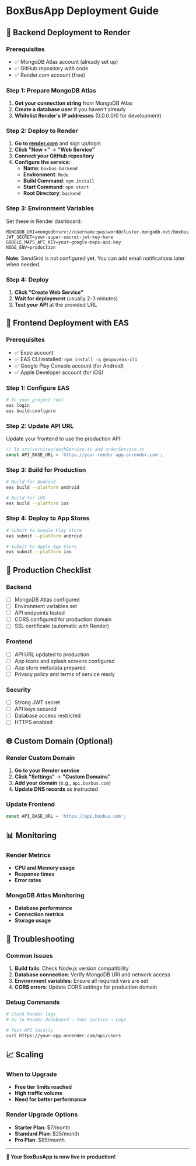 # BoxBusApp Deployment Guide

## 🚀 Backend Deployment to Render

### Prerequisites
- ✅ MongoDB Atlas account (already set up)
- ✅ GitHub repository with code
- ✅ Render.com account (free)

### Step 1: Prepare MongoDB Atlas
1. **Get your connection string** from MongoDB Atlas
2. **Create a database user** if you haven't already
3. **Whitelist Render's IP addresses** (0.0.0.0/0 for development)

### Step 2: Deploy to Render
1. **Go to [render.com](https://render.com)** and sign up/login
2. **Click "New +"** → **"Web Service"**
3. **Connect your GitHub repository**
4. **Configure the service:**
   - **Name**: `boxbus-backend`
   - **Environment**: `Node`
   - **Build Command**: `npm install`
   - **Start Command**: `npm start`
   - **Root Directory**: `backend`

### Step 3: Environment Variables
Set these in Render dashboard:
```
MONGODB_URI=mongodb+srv://username:password@cluster.mongodb.net/boxbus
JWT_SECRET=your-super-secret-jwt-key-here
GOOGLE_MAPS_API_KEY=your-google-maps-api-key
NODE_ENV=production
```

**Note**: SendGrid is not configured yet. You can add email notifications later when needed.

### Step 4: Deploy
1. **Click "Create Web Service"**
2. **Wait for deployment** (usually 2-3 minutes)
3. **Test your API** at the provided URL

## 📱 Frontend Deployment with EAS

### Prerequisites
- ✅ Expo account
- ✅ EAS CLI installed: `npm install -g @expo/eas-cli`
- ✅ Google Play Console account (for Android)
- ✅ Apple Developer account (for iOS)

### Step 1: Configure EAS
```bash
# In your project root
eas login
eas build:configure
```

### Step 2: Update API URL
Update your frontend to use the production API:
```typescript
// In src/services/authService.ts and orderService.ts
const API_BASE_URL = 'https://your-render-app.onrender.com';
```

### Step 3: Build for Production
```bash
# Build for Android
eas build --platform android

# Build for iOS
eas build --platform ios
```

### Step 4: Deploy to App Stores
```bash
# Submit to Google Play Store
eas submit --platform android

# Submit to Apple App Store
eas submit --platform ios
```

## 🔧 Production Checklist

### Backend
- [ ] MongoDB Atlas configured
- [ ] Environment variables set
- [ ] API endpoints tested
- [ ] CORS configured for production domain
- [ ] SSL certificate (automatic with Render)

### Frontend
- [ ] API URL updated to production
- [ ] App icons and splash screens configured
- [ ] App store metadata prepared
- [ ] Privacy policy and terms of service ready

### Security
- [ ] Strong JWT secret
- [ ] API keys secured
- [ ] Database access restricted
- [ ] HTTPS enabled

## 🌐 Custom Domain (Optional)

### Render Custom Domain
1. **Go to your Render service**
2. **Click "Settings"** → **"Custom Domains"**
3. **Add your domain** (e.g., `api.boxbus.com`)
4. **Update DNS records** as instructed

### Update Frontend
```typescript
const API_BASE_URL = 'https://api.boxbus.com';
```

## 📊 Monitoring

### Render Metrics
- **CPU and Memory usage**
- **Response times**
- **Error rates**

### MongoDB Atlas Monitoring
- **Database performance**
- **Connection metrics**
- **Storage usage**

## 🚨 Troubleshooting

### Common Issues
1. **Build fails**: Check Node.js version compatibility
2. **Database connection**: Verify MongoDB URI and network access
3. **Environment variables**: Ensure all required vars are set
4. **CORS errors**: Update CORS settings for production domain

### Debug Commands
```bash
# Check Render logs
# Go to Render dashboard → Your service → Logs

# Test API locally
curl https://your-app.onrender.com/api/users
```

## 📈 Scaling

### When to Upgrade
- **Free tier limits reached**
- **High traffic volume**
- **Need for better performance**

### Render Upgrade Options
- **Starter Plan**: $7/month
- **Standard Plan**: $25/month
- **Pro Plan**: $85/month

---

**🎉 Your BoxBusApp is now live in production!**
